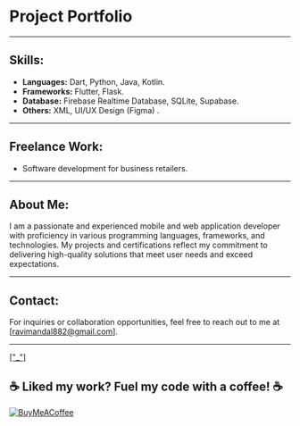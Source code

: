 # Project Portfolio

---

## Skills:
- **Languages:** Dart, Python, Java, Kotlin.
- **Frameworks:** Flutter, Flask.
- **Database:** Firebase Realtime Database, SQLite, Supabase.
- **Others:** XML, UI/UX Design (Figma) .

---

## Freelance Work:
- Software development for business retailers.

---

## About Me:
I am a passionate and experienced mobile and web application developer with proficiency in various programming languages, frameworks, and technologies. My projects and certifications reflect my commitment to delivering high-quality solutions that meet user needs and exceed expectations.

---

## Contact:
For inquiries or collaboration opportunities, feel free to reach out to me at [ravimandal882@gmail.com].

---


<div class="badge-base LI-profile-badge" data-locale="en_US" data-size="large" data-theme="dark" data-type="HORIZONTAL" data-vanity="ravimandal06" data-version="v1"><a class="badge-base__link LI-simple-link" href="https://in.linkedin.com/in/ravimandal06?trk=profile-badge">["_"]</a></div>

  ## ☕ Liked my work? Fuel my code with a coffee! ☕
  
  [![BuyMeACoffee](https://img.shields.io/badge/Buy%20Me%20a%20Coffee-ffdd00?style=for-the-badge&logo=buy-me-a-coffee&logoColor=black)](https://buymeacoffee.com/ravimandal) 
